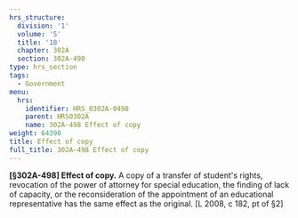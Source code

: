 ```yaml
---
hrs_structure:
  division: '1'
  volume: '5'
  title: '18'
  chapter: 302A
  section: 302A-498
type: hrs_section
tags:
  - Government
menu:
  hrs:
    identifier: HRS_0302A-0498
    parent: HRS0302A
    name: 302A-498 Effect of copy
weight: 64390
title: Effect of copy
full_title: 302A-498 Effect of copy
---
```

**[§302A-498] Effect of copy.** A copy of a transfer of student's rights, revocation of the power of attorney for special education, the finding of lack of capacity, or the reconsideration of the appointment of an educational representative has the same effect as the original. [L 2008, c 182, pt of §2]